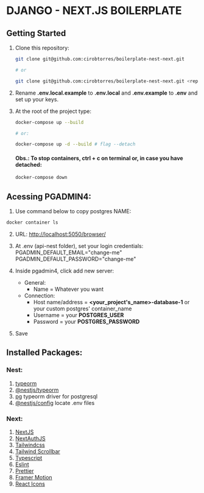 # DJANGO - NEXT.JS BOILERPLATE

## Getting Started

1. Clone this repository:

   ```bash
   git clone git@github.com:cirobtorres/boilerplate-nest-next.git

   # or

   git clone git@github.com:cirobtorres/boilerplate-nest-next.git <repository_name>
   ```

2. Rename **.env.local.example** to **.env.local** and **.env.example** to **.env** and set up your keys.

3. At the root of the project type:

   ```bash
   docker-compose up --build

   # or:

   docker-compose up -d --build # flag --detach
   ```

   #### Obs.: To stop containers, **ctrl + c** on terminal or, in case you have detached:

   ```bash
   docker-compose down
   ```

## Acessing PGADMIN4:

1. Use command below to copy postgres NAME:

```bash
docker container ls
```

2. URL: [http://localhost:5050/browser/](http://localhost:5050/browser/)

3. At .env (api-nest folder), set your login credentials:
   PGADMIN_DEFAULT_EMAIL="change-me"
   PGADMIN_DEFAULT_PASSWORD="change-me"

4. Inside pgadmin4, click add new server:

   - General:
     - Name = Whatever you want
   - Connection:
     - Host name/address = **<your_project's_name>-database-1** or your custom postgres' container_name
     - Username = your **POSTGRES_USER**
     - Password = your **POSTGRES_PASSWORD**

5. Save

## Installed Packages:

### Nest:

1. [typeorm]()
2. [@nestjs/typeorm]()
3. [pg]() typeorm driver for postgresql
4. [@nestjs/config]() locate .env files

### Next:

1. [NextJS](https://nextjs.org/docs/getting-started/installation#automatic-installation)
2. [NextAuthJS](https://next-auth.js.org/getting-started/example)
3. [Tailwindcss](https://tailwindcss.com/docs/installation)
4. [Tailwind Scrollbar](https://adoxography.github.io/tailwind-scrollbar/getting-started)
5. [Typescript](https://www.typescriptlang.org/download)
6. [Eslint](https://eslint.org/docs/latest/use/command-line-interface#miscellaneous)
7. [Prettier](https://prettier.io/docs/en/install)
8. [Framer Motion](https://www.framer.com/motion/introduction/##installation)
9. [React Icons](https://react-icons.github.io/react-icons/)
